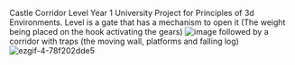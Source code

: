 Castle Corridor Level
Year 1 University Project for Principles of 3d Environments. 
Level is a gate that has a mechanism to open it (The weight being placed on the hook activating the gears)
![image](https://user-images.githubusercontent.com/43034026/161445037-fa9fdc55-17fd-45ac-82e8-5035f8b84d8e.png)
followed by a corridor with traps (the moving wall, platforms and falling log)
![ezgif-4-78f202dde5](https://user-images.githubusercontent.com/43034026/161445247-1e459aeb-f878-42d6-9162-ff54ee5bfe78.gif)
